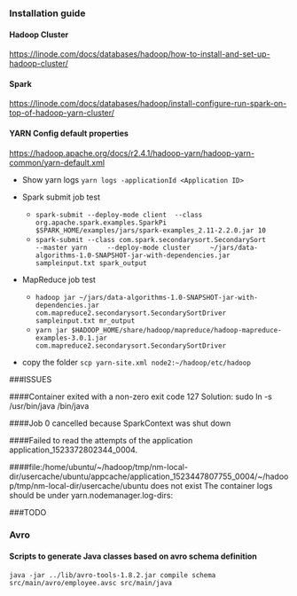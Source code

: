 ### Installation guide

#### Hadoop Cluster
https://linode.com/docs/databases/hadoop/how-to-install-and-set-up-hadoop-cluster/

#### Spark 
https://linode.com/docs/databases/hadoop/install-configure-run-spark-on-top-of-hadoop-yarn-cluster/

#### YARN Config default properties
https://hadoop.apache.org/docs/r2.4.1/hadoop-yarn/hadoop-yarn-common/yarn-default.xml

- Show yarn logs
`yarn logs -applicationId <Application ID>`

- Spark submit job test
    + `spark-submit --deploy-mode client  --class org.apache.spark.examples.SparkPi  $SPARK_HOME/examples/jars/spark-examples_2.11-2.2.0.jar 10`
    + `spark-submit --class com.spark.secondarysort.SecondarySort     --master yarn     --deploy-mode cluster     ~/jars/data-algorithms-1.0-SNAPSHOT-jar-with-dependencies.jar    sampleinput.txt spark_output`

- MapReduce job test
    + `hadoop jar ~/jars/data-algorithms-1.0-SNAPSHOT-jar-with-dependencies.jar com.mapreduce2.secondarysort.SecondarySortDriver sampleinput.txt mr_output`
    + `yarn jar $HADOOP_HOME/share/hadoop/mapreduce/hadoop-mapreduce-examples-3.0.1.jar com.mapreduce2.secondarysort.SecondarySortDriver`

- copy the folder
`scp yarn-site.xml node2:~/hadoop/etc/hadoop`

###ISSUES

####Container exited with a non-zero exit code 127
Solution: sudo ln -s /usr/bin/java /bin/java

####Job 0 cancelled because SparkContext was shut down

####Failed to read the attempts of the application application_1523372802344_0004.

####file:/home/ubuntu/~/hadoop/tmp/nm-local-dir/usercache/ubuntu/appcache/application_1523447807755_0004/~/hadoop/tmp/nm-local-dir/usercache/ubuntu does not exist
The container logs should be under yarn.nodemanager.log-dirs:


###TODO


### Avro

#### Scripts to generate Java classes based on avro schema definition
`java -jar ../lib/avro-tools-1.8.2.jar compile schema src/main/avro/employee.avsc src/main/java`
